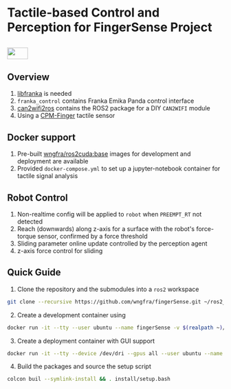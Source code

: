 # Tactile-based Control and Perception for FingerSense Project

## <img src="https://i.udemycdn.com/course/480x270/1797828_c391_3.jpg" width="48" height="27" /> 

## Overview
1. [libfranka](https://frankaemika.github.io/docs/libfranka.html) is needed
2. `franka_control` contains Franka Emika Panda control interface
3. [can2wifi2ros](https://github.com/wngfra/can2wifi2ros) contains the ROS2 package for a DIY `CAN2WIFI` module
4. Using a [CPM-Finger](https://www.cyskin.com/cpm-finger-the-finger-for-textile-manipulation/) tactile sensor

## Docker support
1. Pre-built [wngfra/ros2cuda:base](https://hub.docker.com/r/wngfra/ros2cuda) images for development and deployment are available 
2. Provided `docker-compose.yml` to set up a jupyter-notebook container for tactile signal analysis 

## Robot Control
1. Non-realtime config will be applied to `robot` when `PREEMPT_RT` not detected
2. Reach (downwards) along z-axis for a surface with the robot's force-torque sensor, confirmed by a force threshold
3. Sliding parameter online update controlled by the perception agent
4. z-axis force control for sliding

## Quick Guide
1. Clone the repository and the submodules into a `ros2` workspace
```bash
git clone --recursive https://github.com/wngfra/fingerSense.git ~/ros2_ws/src/fingerSense
```
2. Create a development container using
```bash
docker run -it --tty --user ubuntu --name fingerSense -v $(realpath ~)/ros2_ws:/ubuntu/ros2_ws wngfra/ros2cuda:base
```
3. Create a deployment container with GUI support
```bash
docker run -it --tty --device /dev/dri --gpus all --user ubuntu --name fingerSense_gui -v $(realpath ~)/ros2_ws:/ubuntu/ros2_ws -v /tmp/.X11-unix:/tmp/.X11-unix:rw --net=host -e DISPLAY=$DISPLAY -e XAUTHORITY -e NVIDIA_DRIVER_CAPABILITIES=all wngfra/ros2cuda:base
```
4. Build the packages and source the setup script
```bash
colcon buil --symlink-install && . install/setup.bash
```
